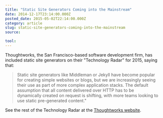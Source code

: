```yaml
---
title: "Static Site Generators Coming into the Mainstream"
date: 2014-12-17T23:14:00.000Z
posted_date: 2015-05-02T22:14:00.000Z
category: article
slug: static-site-generators-coming-into-the-mainstream
source:

tool:
---
```

Thoughtworks, the San Francisco-based software development firm, has included static site generators on their "Technology Radar" for 2015, saying that:

> Static site generators like Middleman or Jekyll have become popular for creating simple websites or blogs, but we are increasingly seeing their use as part of more complex application stacks. The default assumption that all content delivered over HTTP has to be dynamically created on request is shifting, with more teams looking to use static pre-generated content."

See the rest of the Technology Radar at the [Thoughtworks website](http://www.thoughtworks.com/radar/techniques).


